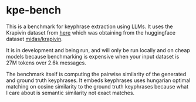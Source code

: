 # kpe-bench

This is a benchmark for keyphrase extraction using LLMs. It uses the Krapivin dataset from [here](https://www.semanticscholar.org/paper/Large-Dataset-for-Keyphrase-Extraction-Krapivin-Marchese/85182ae8803b609baa8c08106af350af010f8777) which was obtaining from the huggingface dataset [midas/krapivin](https://huggingface.co/datasets/midas/krapivin). 

It is in development and being run, and will only be run locally and on cheap models because benchmarking is expensive when your input dataset is 27M tokens over 2.6k messages.

The benchmark itself is computing the pairwise similarity of the generated and ground truth keyphrases. It embeds keyphrases uses hungarian optimal matching on cosine similarity to the ground truth keyphrases because what I care about is semantic similarity not exact matches. 